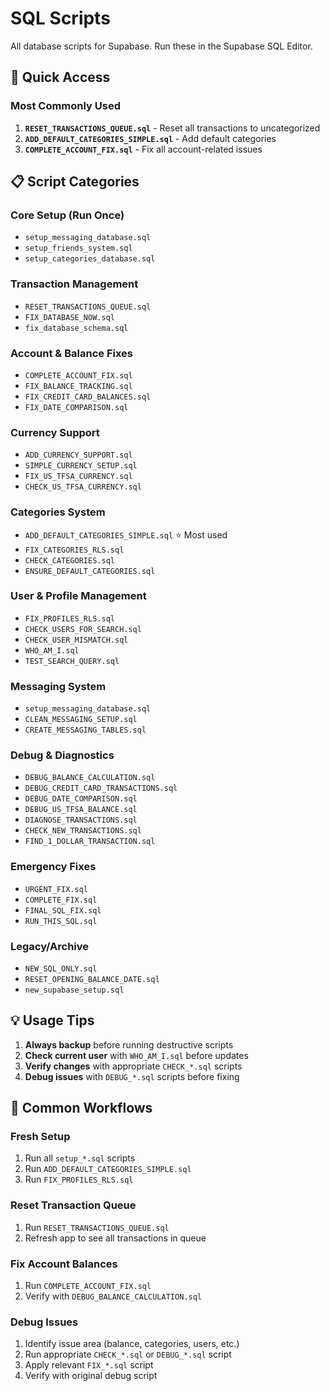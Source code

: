 # SQL Scripts

All database scripts for Supabase. Run these in the Supabase SQL Editor.

## 🚀 Quick Access

### Most Commonly Used
1. **`RESET_TRANSACTIONS_QUEUE.sql`** - Reset all transactions to uncategorized
2. **`ADD_DEFAULT_CATEGORIES_SIMPLE.sql`** - Add default categories
3. **`COMPLETE_ACCOUNT_FIX.sql`** - Fix all account-related issues

## 📋 Script Categories

### Core Setup (Run Once)
- `setup_messaging_database.sql`
- `setup_friends_system.sql`
- `setup_categories_database.sql`

### Transaction Management
- `RESET_TRANSACTIONS_QUEUE.sql`
- `FIX_DATABASE_NOW.sql`
- `fix_database_schema.sql`

### Account & Balance Fixes
- `COMPLETE_ACCOUNT_FIX.sql`
- `FIX_BALANCE_TRACKING.sql`
- `FIX_CREDIT_CARD_BALANCES.sql`
- `FIX_DATE_COMPARISON.sql`

### Currency Support
- `ADD_CURRENCY_SUPPORT.sql`
- `SIMPLE_CURRENCY_SETUP.sql`
- `FIX_US_TFSA_CURRENCY.sql`
- `CHECK_US_TFSA_CURRENCY.sql`

### Categories System
- `ADD_DEFAULT_CATEGORIES_SIMPLE.sql` ⭐ Most used
- `FIX_CATEGORIES_RLS.sql`
- `CHECK_CATEGORIES.sql`
- `ENSURE_DEFAULT_CATEGORIES.sql`

### User & Profile Management
- `FIX_PROFILES_RLS.sql`
- `CHECK_USERS_FOR_SEARCH.sql`
- `CHECK_USER_MISMATCH.sql`
- `WHO_AM_I.sql`
- `TEST_SEARCH_QUERY.sql`

### Messaging System
- `setup_messaging_database.sql`
- `CLEAN_MESSAGING_SETUP.sql`
- `CREATE_MESSAGING_TABLES.sql`

### Debug & Diagnostics
- `DEBUG_BALANCE_CALCULATION.sql`
- `DEBUG_CREDIT_CARD_TRANSACTIONS.sql`
- `DEBUG_DATE_COMPARISON.sql`
- `DEBUG_US_TFSA_BALANCE.sql`
- `DIAGNOSE_TRANSACTIONS.sql`
- `CHECK_NEW_TRANSACTIONS.sql`
- `FIND_1_DOLLAR_TRANSACTION.sql`

### Emergency Fixes
- `URGENT_FIX.sql`
- `COMPLETE_FIX.sql`
- `FINAL_SQL_FIX.sql`
- `RUN_THIS_SQL.sql`

### Legacy/Archive
- `NEW_SQL_ONLY.sql`
- `RESET_OPENING_BALANCE_DATE.sql`
- `new_supabase_setup.sql`

## 💡 Usage Tips

1. **Always backup** before running destructive scripts
2. **Check current user** with `WHO_AM_I.sql` before updates
3. **Verify changes** with appropriate `CHECK_*.sql` scripts
4. **Debug issues** with `DEBUG_*.sql` scripts before fixing

## 🔄 Common Workflows

### Fresh Setup
1. Run all `setup_*.sql` scripts
2. Run `ADD_DEFAULT_CATEGORIES_SIMPLE.sql`
3. Run `FIX_PROFILES_RLS.sql`

### Reset Transaction Queue
1. Run `RESET_TRANSACTIONS_QUEUE.sql`
2. Refresh app to see all transactions in queue

### Fix Account Balances
1. Run `COMPLETE_ACCOUNT_FIX.sql`
2. Verify with `DEBUG_BALANCE_CALCULATION.sql`

### Debug Issues
1. Identify issue area (balance, categories, users, etc.)
2. Run appropriate `CHECK_*.sql` or `DEBUG_*.sql` script
3. Apply relevant `FIX_*.sql` script
4. Verify with original debug script

